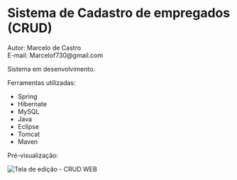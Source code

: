 <h1>Sistema de Cadastro de empregados (CRUD)</h1>
<p>Autor: Marcelo de Castro<br>E-mail: Marcelof730@gmail.com</p>
<p>Sistema em desenvolvimento.</p>
<p>Ferramentas utilizadas:
  <ul>
    <li>Spring</li>
    <li>Hibernate</li>
    <li>MySQL</li>
    <li>Java</li>
    <li>Eclipse </li>
	<li>Tomcat</li>
	<li>Maven</li>
  </ul>
</p>
<p>Pré-visualização:</p>
<img src="https://imgur.com/a/nM7MR" alt="Tela de edição - CRUD WEB">
